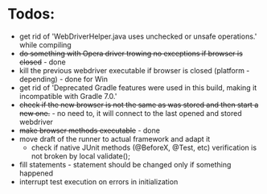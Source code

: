 # Todos:

- get rid of 'WebDriverHelper.java uses unchecked or unsafe operations.' while compiling
- ~~do something with Opera driver trowing no exceptions if browser is closed~~ - done
- kill the previous webdriver executable if browser is closed (platform - depending) - done for Win
- get rid of 'Deprecated Gradle features were used in this build, making it incompatible with Gradle 7.0.'
- ~~check if the new browser is not the same as was stored and then start a new one.~~ - no need to, it will connect to the last opened and stored webdriver
- ~~make browser methods executable~~  - done
- move draft of the runner to actual framework and adapt it
  - check if native JUnit methods (@BeforeX, @Test, etc) verification is not broken by local validate(); 
- fill statements - statement should be changed only if something happened
- interrupt test execution on errors in initialization
